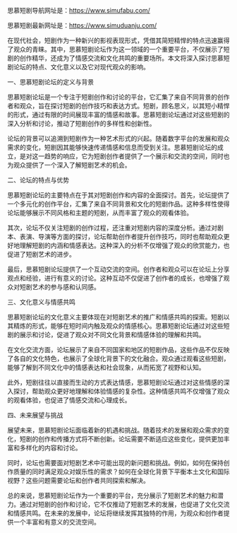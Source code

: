 思慕短剧导航网址是：https://www.simufabu.com/

思慕短剧最新网址是：https://www.simuduanju.com/


在现代社会，短剧作为一种新兴的影视表现形式，凭借其简短精悍的特点迅速赢得了观众的青睐。其中，思慕短剧论坛作为这一领域的一个重要平台，不仅展示了短剧的创作精华，还成为了情感交流和文化共鸣的重要场所。本文将深入探讨思慕短剧论坛的特点、文化意义以及它对现代观众的影响。

一、思慕短剧论坛的定义与背景

思慕短剧论坛是一个专注于短剧创作和讨论的平台，它汇集了来自不同背景的创作者和观众，旨在探讨短剧的创作技巧和表达方式。短剧，顾名思义，以其短小精悍的形式，通过有限的时间展现丰富的情感和故事。思慕短剧论坛通过对这些短剧的深入分析和讨论，推动了短剧创作的多样性和创新性。

论坛的背景可以追溯到短剧作为一种艺术形式的兴起。随着数字平台的发展和观众需求的变化，短剧因其能够快速传递情感和信息而受到关注。思慕短剧论坛的成立，是对这一趋势的响应，它为短剧创作者提供了一个展示和交流的空间，同时也为观众提供了一个深入了解短剧艺术的机会。

二、论坛的特点与优势

思慕短剧论坛的主要特点在于其对短剧创作和内容的全面探讨。首先，论坛提供了一个多元化的创作平台，汇集了来自不同背景和文化的短剧作品。这种多样性使得论坛能够展示不同风格和主题的短剧，从而丰富了观众的观看体验。

其次，论坛不仅关注短剧的创作过程，还注重对短剧内容的深度分析。通过对剧本、表演、导演等方面的探讨，论坛帮助创作者提升创作技巧，同时也帮助观众更好地理解短剧的内涵和情感表达。这种深入的分析不仅增强了观众的欣赏能力，也促进了短剧艺术的进步。

最后，思慕短剧论坛提供了一个互动交流的空间。创作者和观众可以在论坛上分享观点和经验，进行有意义的讨论。这种互动不仅促进了创作者的成长，也增强了观众对短剧艺术的参与感和认同感。

三、文化意义与情感共鸣

思慕短剧论坛的文化意义主要体现在对短剧艺术的推广和情感共鸣的探索。短剧以其精炼的形式，能够在短时间内触及观众的情感核心。思慕短剧论坛通过对这些短剧的展示和讨论，促进了观众对不同文化背景和情感体验的理解和共鸣。

在文化交流方面，论坛展示了来自不同国家和地区的短剧作品，这些作品不仅反映了各自的文化特色，也展示了全球化背景下的文化融合。观众通过观看这些短剧，能够了解到不同文化中的情感表达和社会现象，从而拓宽了视野和认知。

此外，短剧往往以直接而生动的方式表达情感，思慕短剧论坛通过对这些情感的深入探讨，帮助观众更好地理解和体验情感的复杂性。这种情感共鸣不仅增强了观众的观看体验，也促进了情感交流和心理成长。

四、未来展望与挑战

展望未来，思慕短剧论坛面临着新的机遇和挑战。随着技术的发展和观众需求的变化，短剧的创作和传播方式将不断创新。论坛需要不断适应这些变化，提供更加丰富和多样化的内容和讨论。

同时，论坛也需要面对短剧艺术中可能出现的新问题和挑战。例如，如何在保持创作质量的同时满足观众对娱乐性的需求？如何在全球化背景下平衡本土文化和国际视野？这些问题需要论坛和创作者共同探索和解决。

总的来说，思慕短剧论坛作为一个重要的平台，充分展示了短剧艺术的魅力和潜力。通过对短剧的创作和讨论，它不仅推动了短剧艺术的发展，也促进了文化交流和情感共鸣。在未来的发展中，论坛将继续发挥其独特的作用，为观众和创作者提供一个丰富和有意义的交流空间。

